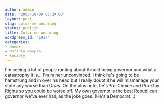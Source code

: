```yaml
---
author: admin
date: '2003-10-08 05:20:00'
layout: post
slug: color-me-uncaring
status: publish
title: Color me uncaring
wordpress_id: '1917'
categories:
- Humor
- Notable People
- Society
---
```


I'm seeing a lot of people ranting about Arnold being governor and what
a catastrophy it is... I'm rather unconvinced. I think he's going to be
hamstrung and in over his head but I really doubt if he will mismanage
your state any worse than Davis. On the plus note, he's Pro-Choice and
Pro-Gay Rights so you could be worse off. My own governor is the best
Republican governor we've ever had, as the joke goes. (He's a
Democrat...)
